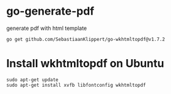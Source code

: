 # go-generate-pdf
generate pdf with html template

`go get github.com/SebastiaanKlippert/go-wkhtmltopdf@v1.7.2`

# Install wkhtmltopdf on Ubuntu
```
sudo apt-get update
sudo apt-get install xvfb libfontconfig wkhtmltopdf
```